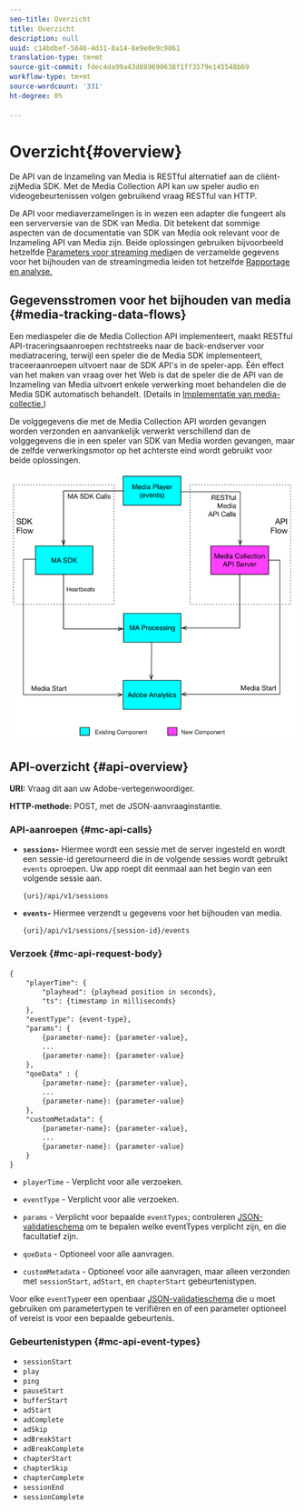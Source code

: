 ```yaml
---
seo-title: Overzicht
title: Overzicht
description: null
uuid: c14bdbef-5846-4d31-8a14-8e9e0e9c9861
translation-type: tm+mt
source-git-commit: fdec4da99a43d889690638f1ff3579e145548b69
workflow-type: tm+mt
source-wordcount: '331'
ht-degree: 0%

---
```



# Overzicht{#overview}

De API van de Inzameling van Media is RESTful alternatief aan de cliënt-zijMedia SDK. Met de Media Collection API kan uw speler audio en videogebeurtenissen volgen gebruikend vraag RESTful van HTTP.

De API voor mediaverzamelingen is in wezen een adapter die fungeert als een serverversie van de SDK van Media. Dit betekent dat sommige aspecten van de documentatie van SDK van Media ook relevant voor de Inzameling API van Media zijn. Beide oplossingen gebruiken bijvoorbeeld hetzelfde [Parameters voor streaming media](/help/metrics-and-metadata/audio-video-parameters.md)en de verzamelde gegevens voor het bijhouden van de streamingmedia leiden tot hetzelfde [Rapportage en analyse.](/help/media-reports/media-reports-enable.md)

## Gegevensstromen voor het bijhouden van media {#media-tracking-data-flows}

Een mediaspeler die de Media Collection API implementeert, maakt RESTful API-traceringsaanroepen rechtstreeks naar de back-endserver voor mediatracering, terwijl een speler die de Media SDK implementeert, traceeraanroepen uitvoert naar de SDK API&#39;s in de speler-app. Één effect van het maken van vraag over het Web is dat de speler die de API van de Inzameling van Media uitvoert enkele verwerking moet behandelen die de Media SDK automatisch behandelt. (Details in [Implementatie van media-collectie.](mc-api-impl/mc-api-quick-start.md))

De volggegevens die met de Media Collection API worden gevangen worden verzonden en aanvankelijk verwerkt verschillend dan de volggegevens die in een speler van SDK van Media worden gevangen, maar de zelfde verwerkingsmotor op het achterste eind wordt gebruikt voor beide oplossingen.

![](assets/col_api_overview_simple.png)

## API-overzicht {#api-overview}

**URI:** Vraag dit aan uw Adobe-vertegenwoordiger.

**HTTP-methode:** POST, met de JSON-aanvraaginstantie.

### API-aanroepen {#mc-api-calls}

* **`sessions`-** Hiermee wordt een sessie met de server ingesteld en wordt een sessie-id geretourneerd die in de volgende sessies wordt gebruikt `events` oproepen. Uw app roept dit eenmaal aan het begin van een volgende sessie aan.

   ```
   {uri}/api/v1/sessions
   ```

* **`events`-** Hiermee verzendt u gegevens voor het bijhouden van media.

   ```
   {uri}/api/v1/sessions/{session-id}/events
   ```

### Verzoek {#mc-api-request-body}

```
{
    "playerTime": {
        "playhead": {playhead position in seconds},
        "ts": {timestamp in milliseconds}
    },
    "eventType": {event-type},
    "params": {
        {parameter-name}: {parameter-value},
        ...
        {parameter-name}: {parameter-value}
    },
    "qoeData" : {
        {parameter-name}: {parameter-value},
        ...
        {parameter-name}: {parameter-value}
    },
    "customMetadata": {
        {parameter-name}: {parameter-value},
        ...
        {parameter-name}: {parameter-value}
    }
}
```

* `playerTime` - Verplicht voor alle verzoeken.
* `eventType` - Verplicht voor alle verzoeken.
* `params` - Verplicht voor bepaalde `eventTypes`; controleren [JSON-validatieschema](mc-api-ref/mc-api-json-validation.md) om te bepalen welke eventTypes verplicht zijn, en die facultatief zijn.

* `qoeData` - Optioneel voor alle aanvragen.
* `customMetadata` - Optioneel voor alle aanvragen, maar alleen verzonden met `sessionStart`, `adStart`, en `chapterStart` gebeurtenistypen.

Voor elke `eventType`er een openbaar [JSON-validatieschema](mc-api-ref/mc-api-json-validation.md) die u moet gebruiken om parametertypen te verifiëren en of een parameter optioneel of vereist is voor een bepaalde gebeurtenis.

### Gebeurtenistypen {#mc-api-event-types}

* `sessionStart`
* `play`
* `ping`
* `pauseStart`
* `bufferStart`
* `adStart`
* `adComplete`
* `adSkip`
* `adBreakStart`
* `adBreakComplete`
* `chapterStart`
* `chapterSkip`
* `chapterComplete`
* `sessionEnd`
* `sessionComplete`
